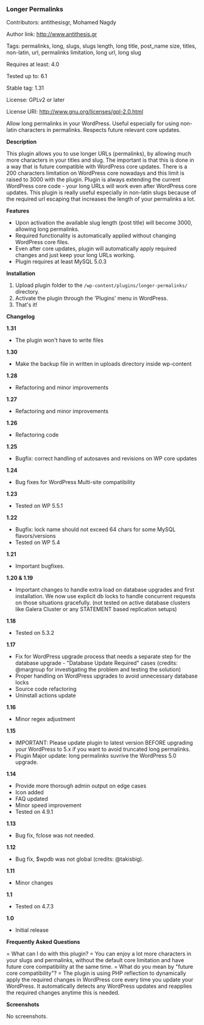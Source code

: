 ### Longer Permalinks

Contributors: antithesisgr, Mohamed Nagdy

Author link: http://www.antithesis.gr

Tags: permalinks, long, slugs, slugs length, long title, post_name size, titles, non-latin, url, permalinks limitation, long url, long slug

Requires at least: 4.0

Tested up to: 6.1

Stable tag: 1.31

License: GPLv2 or later

License URI: http://www.gnu.org/licenses/gpl-2.0.html

Allow long permalinks in your WordPress. Useful especially for using non-latin characters in permalinks. 
Respects future relevant core updates.

**Description**

This plugin allows you to use longer URLs (permalinks), by allowing much more characters in your titles and slug. The important is that this is done in a way that is future compatible with WordPress core updates.
There is a 200 characters limitation on WordPress core nowadays and this limit is raised to 3000 with the plugin.
Plugin is always extending the current WordPress core code - your long URLs will work even after WordPress core updates.
This plugin is really useful especially in non-latin slugs because of the required url escaping that increases the length of your permalinks a lot.


**Features**
- Upon activation the available slug length (post title) will become 3000, allowing long permalinks.
- Required functionality is automatically applied without changing WordPress core files.
- Even after core updates, plugin will automatically apply required changes and just keep your long URLs working.
- Plugin requires at least MySQL 5.0.3

**Installation**

1. Upload plugin folder to the `/wp-content/plugins/longer-permalinks/` directory.
2. Activate the plugin through the 'Plugins' menu in WordPress.
3. That's it!

**Changelog**

**1.31**
- The plugin won't have to write files

**1.30**
- Make the backup file in written in uploads directory inside wp-content

**1.28**
- Refactoring and minor improvements

**1.27**
- Refactoring and minor improvements

**1.26**
- Refactoring code

**1.25**
- Bugfix: correct handling of autosaves and revisions on WP core updates

**1.24**
- Bug fixes for WordPress Multi-site compatibility

**1.23**
- Tested on WP 5.5.1 

**1.22**
- Bugfix: lock name should not exceed 64 chars for some MySQL flavors/versions
- Tested on WP 5.4

**1.21**
- Important bugfixes.

**1.20 & 1.19**
- Important changes to handle extra load on database upgrades and first installation.
We now use explicit db locks to handle concurrent requests on those situations gracefully.
(not tested on active database clusters like Galera Cluster or any STATEMENT based replication setups)

**1.18**
- Tested on 5.3.2

**1.17**
- Fix for WordPress upgrade process that needs a separate step for the database upgrade - "Database Update Required" cases (credits: @margroup for investigating the problem and testing the solution)
- Proper handling on WordPress upgrades to avoid unnecessary database locks
- Source code refactoring
- Uninstall actions update

**1.16**
- Minor regex adjustment

**1.15**
- IMPORTANT: Please update plugin to latest version BEFORE upgrading your WordPress to 5.x if you want to avoid truncated long permalinks.
- Plugin Major update: long permalinks suvrive the WordPress 5.0 upgrade.

**1.14**
- Provide more thorough admin output on edge cases
- Icon added
- FAQ updated
- Minor speed improvement
- Tested on 4.9.1

**1.13**
- Bug fix, fclose was not needed.

**1.12**
- Bug fix, $wpdb was not global (credits: @takisbig).

**1.11**
- Minor changes

**1.1**
- Tested on 4.7.3

**1.0**
- Initial release


**Frequently Asked Questions**

= What can I do with this plugin? =
You can enjoy a lot more characters in your slugs and permalinks, without the default core limitation and have future core compatibility at the same time.
= What do you mean by "future core compatibility"? =
The plugin is using PHP reflection to dynamically apply the required changes in WordPress core every time you update your WordPress. It automatically detects any WordPress updates and reapplies the required changes anytime this is needed.

**Screenshots**

No screenshots.


